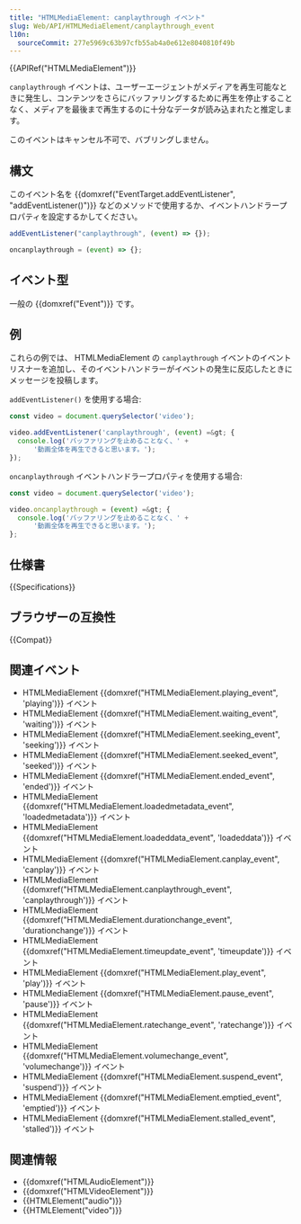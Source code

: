 ```yaml
---
title: "HTMLMediaElement: canplaythrough イベント"
slug: Web/API/HTMLMediaElement/canplaythrough_event
l10n:
  sourceCommit: 277e5969c63b97cfb55ab4a0e612e8040810f49b
---
```


{{APIRef("HTMLMediaElement")}}

`canplaythrough` イベントは、ユーザーエージェントがメディアを再生可能なときに発生し、コンテンツをさらにバッファリングするために再生を停止することなく、メディアを最後まで再生するのに十分なデータが読み込まれたと推定します。

このイベントはキャンセル不可で、バブリングしません。

## 構文

このイベント名を {{domxref("EventTarget.addEventListener", "addEventListener()")}} などのメソッドで使用するか、イベントハンドラープロパティを設定するかしてください。

```js
addEventListener("canplaythrough", (event) => {});

oncanplaythrough = (event) => {};
```

## イベント型

一般の {{domxref("Event")}} です。

## 例

これらの例では、 HTMLMediaElement の `canplaythrough` イベントのイベントリスナーを追加し、そのイベントハンドラーがイベントの発生に反応したときにメッセージを投稿します。

`addEventListener()` を使用する場合:

```js
const video = document.querySelector('video');

video.addEventListener('canplaythrough', (event) =&gt; {
  console.log('バッファリングを止めることなく、' +
      '動画全体を再生できると思います。');
});
```

`oncanplaythrough` イベントハンドラープロパティを使用する場合:

```js
const video = document.querySelector('video');

video.oncanplaythrough = (event) =&gt; {
  console.log('バッファリングを止めることなく、' +
      '動画全体を再生できると思います。');
};
```

## 仕様書

{{Specifications}}

## ブラウザーの互換性

{{Compat}}

## 関連イベント

- HTMLMediaElement {{domxref("HTMLMediaElement.playing_event", 'playing')}} イベント
- HTMLMediaElement {{domxref("HTMLMediaElement.waiting_event", 'waiting')}} イベント
- HTMLMediaElement {{domxref("HTMLMediaElement.seeking_event", 'seeking')}} イベント
- HTMLMediaElement {{domxref("HTMLMediaElement.seeked_event", 'seeked')}} イベント
- HTMLMediaElement {{domxref("HTMLMediaElement.ended_event", 'ended')}} イベント
- HTMLMediaElement {{domxref("HTMLMediaElement.loadedmetadata_event", 'loadedmetadata')}} イベント
- HTMLMediaElement {{domxref("HTMLMediaElement.loadeddata_event", 'loadeddata')}} イベント
- HTMLMediaElement {{domxref("HTMLMediaElement.canplay_event", 'canplay')}} イベント
- HTMLMediaElement {{domxref("HTMLMediaElement.canplaythrough_event", 'canplaythrough')}} イベント
- HTMLMediaElement {{domxref("HTMLMediaElement.durationchange_event", 'durationchange')}} イベント
- HTMLMediaElement {{domxref("HTMLMediaElement.timeupdate_event", 'timeupdate')}} イベント
- HTMLMediaElement {{domxref("HTMLMediaElement.play_event", 'play')}} イベント
- HTMLMediaElement {{domxref("HTMLMediaElement.pause_event", 'pause')}} イベント
- HTMLMediaElement {{domxref("HTMLMediaElement.ratechange_event", 'ratechange')}} イベント
- HTMLMediaElement {{domxref("HTMLMediaElement.volumechange_event", 'volumechange')}} イベント
- HTMLMediaElement {{domxref("HTMLMediaElement.suspend_event", 'suspend')}} イベント
- HTMLMediaElement {{domxref("HTMLMediaElement.emptied_event", 'emptied')}} イベント
- HTMLMediaElement {{domxref("HTMLMediaElement.stalled_event", 'stalled')}} イベント

## 関連情報

- {{domxref("HTMLAudioElement")}}
- {{domxref("HTMLVideoElement")}}
- {{HTMLElement("audio")}}
- {{HTMLElement("video")}}
